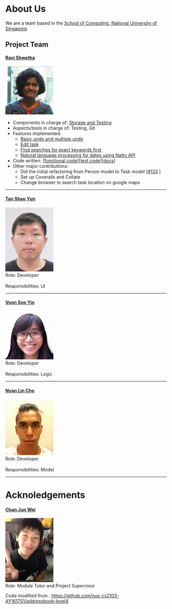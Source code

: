 # About Us

We are a team based in the [School of Computing, National University of Singapore](http://www.comp.nus.edu.sg).

## Project Team

#### [Ravi Shwetha](http://github.com/ravishwetha) 
<img src="images/RaviShwetha.jpg" width="150"><br>

* Components in charge of: [Storage and Testing](https://github.com/se-edu/addressbook-level4/blob/master/docs/DeveloperGuide.md#storage-component)
* Aspects/tools in charge of: Testing, Git
* Features implemented:
   * [Basic undo and multiple undo](https://github.com/se-edu/addressbook-level4/blob/master/docs/UserGuide.md#listing-all-persons--list)
   * [Edit task](https://github.com/se-edu/addressbook-level4/blob/master/docs/UserGuide.md#deleting-a-person--delete)
   * [Find searches for exact keywords first](https://github.com/se-edu/addressbook-level4/blob/master/docs/UserGuide.md#deleting-a-person--delete)
   * [Natural language processing for dates using Natty API](https://github.com/se-edu/addressbook-level4/blob/master/docs/UserGuide.md#deleting-a-person--delete)
* Code written: [[functional code](A0146130W.md)][[test code](A0146130W.md)][[docs](A0146130W.md)]
* Other major contributions:
  * Did the initial refactoring from Person model to Task model [[#133](https://github.com/se-edu/addressbook-level4/pull/152) ]
  * Set up Coveralls and Collate
  * Change browser to search task location on google maps
  
-----

#### [Tan Shao Yun](http://github.com/shaocloud)
<img src="images/ShaoYun.jpg" width="150"><br>
Role: Developer <br>  
Responsibilities: UI

-----

#### [Voon Soo Yin](http://github.com/tessav) 
<img src="images/SooYin.jpg" width="150"><br>
 Role: Developer <br>  
 Responsibilities: Logic
 
-----

#### [Nyan Lin Cho](https://github.com/NachosNLC) 
<img src="images/Nachos.jpg" width="150"><br>
 Role: Developer <br>  
 Responsibilities: Model
 
-----

# Acknoledgements

#### [Chan Jun Wei](http://github.com/chanjunweimy) 
<img src="images/ChanJunWei.jpg" width="150"><br>
 Role: Module Tutor and Project Supervisor <br>  

Code modified from : https://github.com/nus-cs2103-AY1617S1/addressbook-level4
